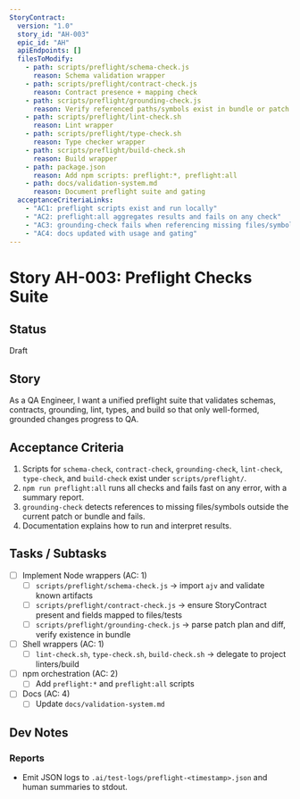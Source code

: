 ```yaml
---
StoryContract:
  version: "1.0"
  story_id: "AH-003"
  epic_id: "AH"
  apiEndpoints: []
  filesToModify:
    - path: scripts/preflight/schema-check.js
      reason: Schema validation wrapper
    - path: scripts/preflight/contract-check.js
      reason: Contract presence + mapping check
    - path: scripts/preflight/grounding-check.js
      reason: Verify referenced paths/symbols exist in bundle or patch
    - path: scripts/preflight/lint-check.sh
      reason: Lint wrapper
    - path: scripts/preflight/type-check.sh
      reason: Type checker wrapper
    - path: scripts/preflight/build-check.sh
      reason: Build wrapper
    - path: package.json
      reason: Add npm scripts: preflight:*, preflight:all
    - path: docs/validation-system.md
      reason: Document preflight suite and gating
  acceptanceCriteriaLinks:
    - "AC1: preflight scripts exist and run locally"
    - "AC2: preflight:all aggregates results and fails on any check"
    - "AC3: grounding-check fails when referencing missing files/symbols"
    - "AC4: docs updated with usage and gating"
---
```


# Story AH-003: Preflight Checks Suite

## Status
Draft

## Story
As a QA Engineer, I want a unified preflight suite that validates schemas, contracts, grounding, lint, types, and build so that only well-formed, grounded changes progress to QA.

## Acceptance Criteria
1. Scripts for `schema-check`, `contract-check`, `grounding-check`, `lint-check`, `type-check`, and `build-check` exist under `scripts/preflight/`.
2. `npm run preflight:all` runs all checks and fails fast on any error, with a summary report.
3. `grounding-check` detects references to missing files/symbols outside the current patch or bundle and fails.
4. Documentation explains how to run and interpret results.

## Tasks / Subtasks
- [ ] Implement Node wrappers (AC: 1)
  - [ ] `scripts/preflight/schema-check.js` → import `ajv` and validate known artifacts
  - [ ] `scripts/preflight/contract-check.js` → ensure StoryContract present and fields mapped to files/tests
  - [ ] `scripts/preflight/grounding-check.js` → parse patch plan and diff, verify existence in bundle
- [ ] Shell wrappers (AC: 1)
  - [ ] `lint-check.sh`, `type-check.sh`, `build-check.sh` → delegate to project linters/build
- [ ] npm orchestration (AC: 2)
  - [ ] Add `preflight:*` and `preflight:all` scripts
- [ ] Docs (AC: 4)
  - [ ] Update `docs/validation-system.md`

## Dev Notes
### Reports
- Emit JSON logs to `.ai/test-logs/preflight-<timestamp>.json` and human summaries to stdout.

